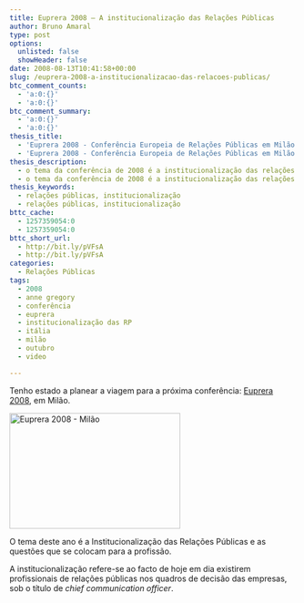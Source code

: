 ```yaml
---
title: Euprera 2008 – A institucionalização das Relações Públicas
author: Bruno Amaral
type: post
options:
  unlisted: false
  showHeader: false
date: 2008-08-13T10:41:58+00:00
slug: /euprera-2008-a-institucionalizacao-das-relacoes-publicas/
btc_comment_counts:
  - 'a:0:{}'
  - 'a:0:{}'
btc_comment_summary:
  - 'a:0:{}'
  - 'a:0:{}'
thesis_title:
  - 'Euprera 2008 - Conferência Europeia de Relações Públicas em Milão'
  - 'Euprera 2008 - Conferência Europeia de Relações Públicas em Milão'
thesis_description:
  - o tema da conferência de 2008 é a institucionalização das relações públicas. Neste post Anne Gregory é entrevistada e explica um pouco do conceito.
  - o tema da conferência de 2008 é a institucionalização das relações públicas. Neste post Anne Gregory é entrevistada e explica um pouco do conceito.
thesis_keywords:
  - relações públicas, institucionalização
  - relações públicas, institucionalização
bttc_cache:
  - 1257359054:0
  - 1257359054:0
bttc_short_url:
  - http://bit.ly/pVFsA
  - http://bit.ly/pVFsA
categories:
  - Relações Públicas
tags:
  - 2008
  - anne gregory
  - conferência
  - euprera
  - institucionalização das RP
  - itália
  - milão
  - outubro
  - video

---
```

Tenho estado a planear a viagem para a próxima conferência: [Euprera 2008][1], em Milão.

<img class="size-medium wp-image-857" title="euprera" src="/wp-content/uploads/2008/08/euprera1-300x203.png" alt="Euprera 2008 - Milão" width="300" height="203" srcset="/wp-content/uploads/2008/08/euprera1-300x203.png 300w, /wp-content/uploads/2008/08/euprera1.png 362w" sizes="(max-width: 300px) 100vw, 300px" />

O tema deste ano é a Institucionalização das Relações Públicas e as questões que se colocam para a profissão.

A institucionalização refere-se ao facto de hoje em dia existirem profissionais de relações públicas nos quadros de decisão das empresas, sob o título de _chief communication officer_.

 [1]: http://www.euprera2008.com